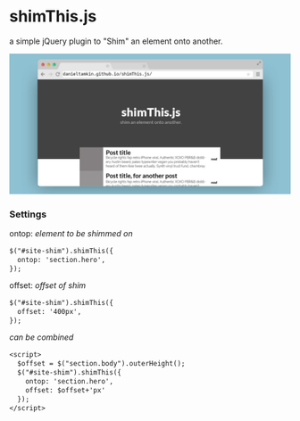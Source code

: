 # shimThis.js
a simple jQuery plugin to "Shim" an element onto another.

![preview of shimThis in action](screenshots/shimThis.jpg)

### Settings

ontop: _element to be shimmed on_
```
$("#site-shim").shimThis({
  ontop: 'section.hero',
});
```
offset: _offset of shim_
```
$("#site-shim").shimThis({
  offset: '400px',
});
```

_can be combined_
```
<script>
  $offset = $("section.body").outerHeight();
  $("#site-shim").shimThis({
    ontop: 'section.hero',
    offset: $offset+'px'
  });
</script>
```
